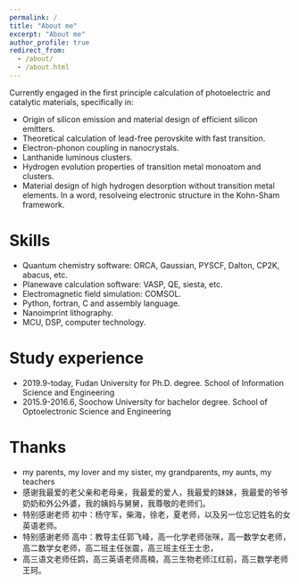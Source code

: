 ```yaml
---
permalink: /
title: "About me"
excerpt: "About me"
author_profile: true
redirect_from: 
  - /about/
  - /about.html
---
```

Currently engaged in the first principle calculation of photoelectric and catalytic materials, specifically in:
* Origin of silicon emission and material design of efficient silicon emitters.
* Theoretical calculation of lead-free perovskite with fast transition.
* Electron-phonon coupling in nanocrystals.
* Lanthanide luminous clusters.
* Hydrogen evolution properties of transition metal monoatom and clusters.
* Material design of high hydrogen desorption without transition metal elements.
In a word, resolveing electronic structure in the Kohn-Sham framework.

Skills
======
* Quantum chemistry software: ORCA, Gaussian, PYSCF, Dalton, CP2K, abacus, etc.
* Planewave calculation software: VASP, QE, siesta, etc.
* Electromagnetic field simulation: COMSOL.
* Python, fortran, C and assembly language.
* Nanoimprint lithography.
* MCU, DSP, computer technology.

Study experience
======
* 2019.9-today, Fudan University for Ph.D. degree. School of Information Science and Engineering
* 2015.9-2016.6, Soochow University for bachelor degree. School of Optoelectronic Science and Engineering

Thanks
======
* my parents, my lover and my sister, my grandparents, my aunts, my teachers
* 感谢我最爱的老父亲和老母亲，我最爱的爱人，我最爱的妹妹，我最爱的爷爷奶奶和外公外婆，我的姨妈与舅舅，我尊敬的老师们。
* 特别感谢老师  初中：杨守军，柴海，徐老，夏老师，以及另一位忘记姓名的女英语老师。
* 特别感谢老师  高中：教导主任郭飞峰，高一化学老师张咪，高一数学女老师，高二数学女老师，高二班主任张震，高三班主任王士忠，
* 高三语文老师任鹍，高三英语老师高楠，高三生物老师江红前，高三数学老师王珂。
